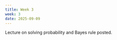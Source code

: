 ```yaml
---
title: Week 3
week: 3
date: 2025-09-09
---
```


Lecture on solving probability and Bayes rule posted. 